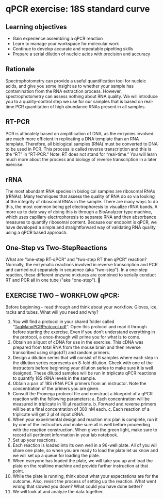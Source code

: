 # qPCR exercise: 18S standard curve

## Learning objectives
-	Gain experience assembling a qPCR reaction
-	Learn to manage your workspace for molecular work
-	Continue to develop accurate and repeatable pipetting skills
-	Prepare a serial dilution of nucleic acids with precision and accuracy

## Rationale 
Spectrophotometry can provide a useful quantification tool for nucleic acids, and give you some insight as to whether your sample has contamination from the RNA extraction process.  However, spectrophotometry can assess nothing about RNA quality.  We will introduce you to a quality-control step we use for our samples that is based on real-time PCR quantitation of high abundance RNAs present in all samples.

## RT-PCR
PCR is ultimately based on amplification of DNA, as the enzymes involved are much more efficient in replicating a DNA template than an RNA template.  Therefore, all biological samples (RNA) must be converted to DNA to be used in PCR.  This process is called reverse transcription and this is the “RT” in “RT-PCR.”  Note: RT does not stand for “real-time.”  You will learn much more about the process and biology of reverse transcription in a later exercise.  

## rRNA
The most abundant RNA species in biological samples are ribosomal RNAs (rRNAs).  Many techniques that assess the quality of RNA do so via looking at the integrity of ribosomal RNAs in the sample.  There are many ways to do this, the most common being gel electrophoresis to visualize rRNA bands.  A more up to date way of doing this is through a BioAnalyzer type machine, which uses capillary electrophoresis to separate RNA and then absorbance measures to quantify ribosomal content.  Because our endpoint is qPCR, we have developed a simple and straightforward way of validating RNA quality using a qPCR based approach.  

## One-Step vs Two-StepReactions
What are “one-step RT-qPCR” and "two-step RT then qPCR" reaction?  Normally, the enzymatic reactions involved in reverse transcription and PCR and carried out separately in sequence (aka "two-step").  In a one-step reaction, these different enzyme mixtures are combined to serially conduct RT and PCR all in one tube ("aka "one-step"). 

## EXERCISE TWO – WORKFLOW qPCR:

Before beginning – read through and think about your workflow.  Gloves, ice, racks and tubes.  What will you need and why?

1. You will find a protocol in your shared folder called “[TaqManqPCRProtocol.pdf](TaqManqPCRProtocol.pdf)”.  Open this protocol and read it through before starting the exercise.  Even if you don’t understand everything in the protocol, a once-through will prime you for what is to come. 
2. Obtain an aliquot of cDNA for use in the exercise.  This cDNA was prepared from total RNA from the mouse brain and then reverse transcribed using oligo(dT) and random primers. 
3. Design a dilution series that will consist of 6 samples where each step in the dilution series represents an 8-fold dilution.  Check with one of the instructors before beginning your dilution series to make sure it is well designed.  These diluted samples will be run in triplicate qPCR reactions to quantify 18S rRNA levels in the sample.  
4. Obtain a pair of 18S rRNA PCR primers from an instructor.  Note the concentration of the primers you are given. 
5. Consult the Promega protocol file and construct a blueprint of a qPCR reaction with the following parameters:
a. Each concentration will be measured in triplicate in 10 μl reactions.
b. Forward and reverse primers will be at a final concentration of 300 nM each.
c. Each reaction of a triplicate will get 2 μl of input cRNA.
6. When your experimental design and reaction mix plan is complete, run it by one of the instructors and make sure all is well before proceeding with the reaction construction. When given the green light, make sure to record all pertinent information in your lab notebook.  
7. Set up your reactions.  
9. Each reaction is loaded into its own well in a 96-well plate.  All of you will share one plate, so when you are ready to load the plate let us know and we will set up a queue for loading the plate.
10. When everyone has loaded the plate, we will take you up and load the plate on the realtime machine and provide further instruction at that point.
11. While the plate is running, think about what your expectations are for the outcome.  Also, revisit the process of setting up the reaction.  What went wrong that slowed you down?  What could you have done better?  
12. We will look at and analyze the data together.  
